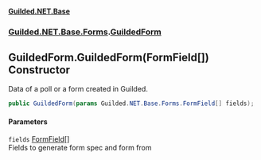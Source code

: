 #### [Guilded.NET.Base](Guilded_NET_Base.md 'Guilded.NET.Base')
### [Guilded.NET.Base.Forms](Guilded_NET_Base.md#Guilded_NET_Base_Forms 'Guilded.NET.Base.Forms').[GuildedForm](GuildedForm.md 'Guilded.NET.Base.Forms.GuildedForm')
## GuildedForm.GuildedForm(FormField[]) Constructor
Data of a poll or a form created in Guilded.  
```csharp
public GuildedForm(params Guilded.NET.Base.Forms.FormField[] fields);
```
#### Parameters
<a name='Guilded_NET_Base_Forms_GuildedForm_GuildedForm(Guilded_NET_Base_Forms_FormField__)_fields'></a>
`fields` [FormField](FormField.md 'Guilded.NET.Base.Forms.FormField')[[]](https://docs.microsoft.com/en-us/dotnet/api/System.Array 'System.Array')  
Fields to generate form spec and form from
  
